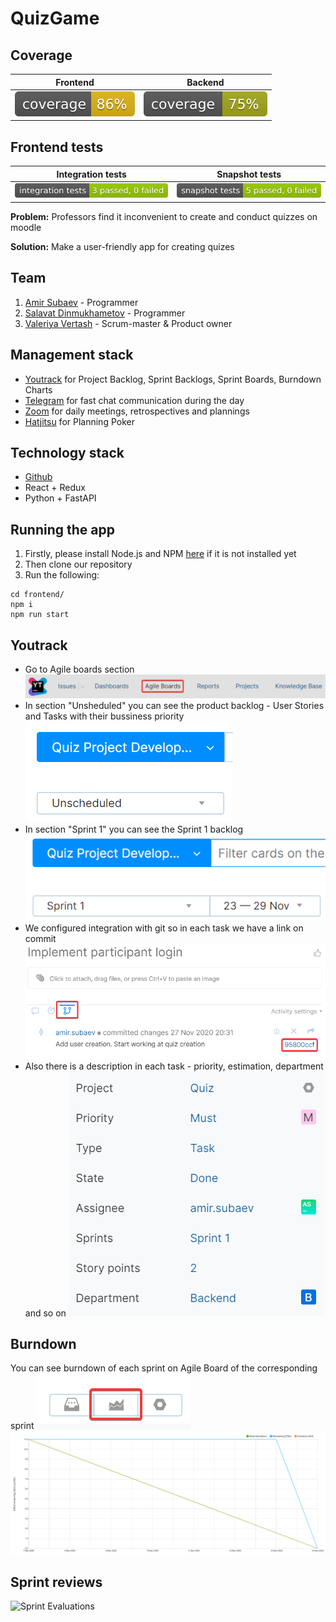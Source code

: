 # QuizGame

## Coverage

| Frontend        | Backend           |
| ------------- |-------------|
|  ![alt text](frontend/src/badge/img/coverage_total.svg)    | ![alt text](Pictures/coverage.svg) |

## Frontend tests
| Integration tests           | Snapshot tests  |
|-------------| -----|
 ![alt text](frontend/src/badge/img/integration.svg) | ![alt text](frontend/src/badge/img/snapshot.svg) |


**Problem:** Professors find it inconvenient to create and conduct quizzes on moodle

**Solution:** Make a user-friendly app for creating quizes

## Team
1. [Amir Subaev](https://github.com/Apostrov) - Programmer
2. [Salavat Dinmukhametov](https://github.com/slvt1) - Programmer
3. [Valeriya Vertash](https://github.com/vvertash) - Scrum-master & Product owner

## Management stack
* [Youtrack](https://greek-salad.myjetbrains.com/youtrack/agiles/120-2/current) for Project Backlog, Sprint Backlogs, Sprint Boards, Burndown Charts
* [Telegram](https://web.telegram.org/#/login) for fast chat communication during the day
* [Zoom](https://zoom.us/ru-ru/meetings.html) for daily meetings, retrospectives and plannings
* [Hatjitsu](https://hatjitsu.toolforge.org/) for Planning Poker

## Technology stack
* [Github](https://github.com/)
* React + Redux
* Python + FastAPI

## Running the app
1. Firstly, please install Node.js and NPM [here](https://www.npmjs.com/get-npm) if it is not installed yet
2. Then clone our repository
3. Run the following:

```
cd frontend/
npm i
npm run start
```

## Youtrack
* Go to Agile boards section
![alt text](Pictures/agile_boards.png)
* In section "Unsheduled" you can see the product backlog - User Stories and Tasks with their bussiness priority
![alt text](Pictures/backlog.png)
* In section "Sprint 1" you can see the Sprint 1 backlog
![alt text](Pictures/sprint1.png)
* We configured integration with git so in each task we have a link on commit
![alt text](Pictures/git_integration.png)
* Also there is a description in each task - priority, estimation, department and so on
![alt text](Pictures/task_description.png)

## Burndown
You can see burndown of each sprint on Agile Board of the corresponding sprint
![alt text](Pictures/burndown_button.png)
![alt text](Pictures/burndown.png)

## Sprint reviews

![Sprint Evaluations](https://docs.google.com/spreadsheets/d/e/2PACX-1vTXIhfQzTkLutk3Wp2zWwAcCXQe7GZCZGWMZHp4nMPAgInjsxWohwH5hxwd4N9iyATx-H-QBAiTGWlj/pubchart?oid=553245236&format=image)

